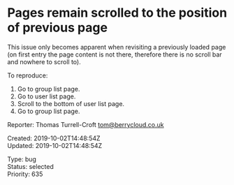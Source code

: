 # Pages remain scrolled to the position of previous page

This issue only becomes apparent when revisiting a previously loaded page (on first entry the page content is not there, therefore there is no scroll bar and nowhere to scroll to).

To reproduce:

1. Go to group list page.
2. Go to user list page.
3. Scroll to the bottom of user list page.
4. Go to group list page.

Reporter: Thomas Turrell-Croft <tom@berrycloud.co.uk>  

Created: 2019-10-02T14:48:54Z  
Updated: 2019-10-02T14:48:54Z

Type: bug  
Status: selected  
Priority: 635
